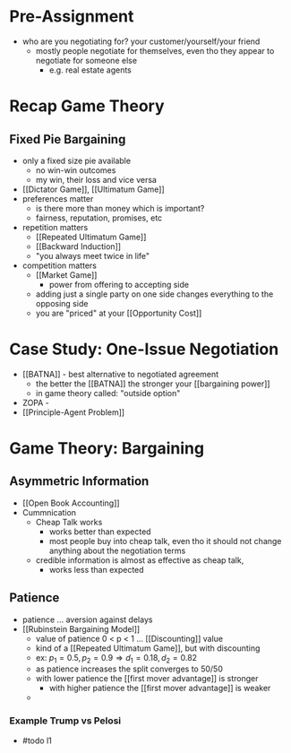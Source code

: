 # Pre-Assignment
- who are you negotiating for? your customer/yourself/your friend
	- mostly people negotiate for themselves, even tho they appear to negotiate for someone else
		- e.g. real estate agents

# Recap Game Theory

## Fixed Pie Bargaining
- only a fixed size pie available
	- no win-win outcomes
	- my win, their loss and vice versa
- [[Dictator Game]], [[Ultimatum Game]]
- preferences matter
	- is there more than money which is important?
	- fairness, reputation, promises, etc
- repetition matters
	- [[Repeated Ultimatum Game]]
	- [[Backward Induction]]
	- "you always meet twice in life"
- competition matters
	- [[Market Game]]
		- power from offering to accepting side
	- adding just a single party on one side changes everything to the opposing side
	- you are "priced" at your [[Opportunity Cost]]

# Case Study: One-Issue Negotiation
- [[BATNA]] - best alternative to negotiated agreement
	- the better the [[BATNA]] the stronger your [[bargaining power]]
	- in game theory called: "outside option"
- ZOPA - 
- [[Principle-Agent Problem]]

# Game Theory: Bargaining
## Asymmetric Information
- [[Open Book Accounting]]
- Cummnication
	- Cheap Talk works
		- works better than expected
		- most people buy into cheap talk, even tho it should not change anything about the negotiation terms
	- credible information is almost as effective as cheap talk, 
		- works less than expected

## Patience
- patience ... aversion against delays
- [[Rubinstein Bargaining Model]]
	- value of patience 0 < p < 1 ... [[Discounting]] value
	- kind of a [[Repeated Ultimatum Game]], but with discounting
	- ex: $p_{1}= 0.5, p_{2} = 0.9 \Longrightarrow d_{1}=0.18, d_{2}=0.82$
	- as patience increases the split converges to 50/50
	- with lower patience the [[first mover advantage]] is stronger
		- with higher patience the [[first mover advantage]] is weaker
	- 

### Example Trump vs Pelosi
- #todo l1 
